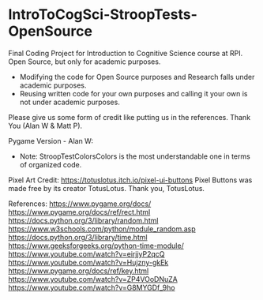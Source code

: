 # IntroToCogSci-StroopTests-OpenSource
 Final Coding Project for Introduction to Cognitive Science course at RPI. Open Source, but only for academic purposes.
  - Modifying the code for Open Source purposes and Research falls under academic purposes.
  - Reusing written code for your own purposes and calling it your own is not under academic purposes. 
  
  Please give us some form of credit like putting us in the references.
    Thank You (Alan W & Matt P).

Pygame Version - Alan W:

* Note: StroopTestColorsColors is the most understandable one in terms of organized code.

Pixel Art Credit:
https://totuslotus.itch.io/pixel-ui-buttons
Pixel Buttons was made free by its creator TotusLotus. 
Thank you, TotusLotus.

References:
https://www.pygame.org/docs/
https://www.pygame.org/docs/ref/rect.html
https://docs.python.org/3/library/random.html
https://www.w3schools.com/python/module_random.asp
https://docs.python.org/3/library/time.html
https://www.geeksforgeeks.org/python-time-module/
https://www.youtube.com/watch?v=eirjjyP2qcQ
https://www.youtube.com/watch?v=Hujzny-gkEk
https://www.pygame.org/docs/ref/key.html
https://www.youtube.com/watch?v=ZP4VOoDNuZA
https://www.youtube.com/watch?v=G8MYGDf_9ho